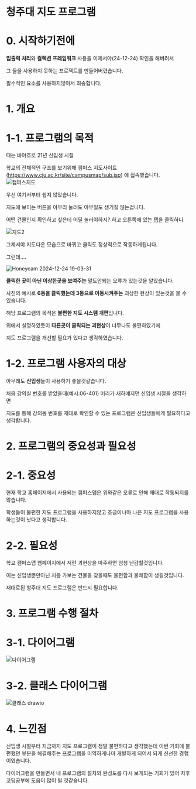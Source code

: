 # 청주대 지도 프로그램

# 0. 시작하기전에
**입출력 처리**와 **컬렉션 프레임워크** 사용을 이제서야(24-12-24) 확인을 해버려서 

그 둘을 사용하지 못하는 프로젝트를 만들어버렸습니다.

필수적인 요소를 사용하지않아서 죄송합니다.




# 1. 개요

# 1-1. 프로그램의 목적

때는 바야흐로 21년 신입생 시절 

학교의 전체적인 구조를 보기위해 캠퍼스 지도사이트(https://www.cju.ac.kr/site/campusmap/sub.jsp) 에 접속했습니다.
![캠퍼스지도](https://github.com/user-attachments/assets/6f83e947-3d90-4152-ab89-0abd2be02bb3)

우선 여기서부터 쉽지 않았습니다.

지도에 보이는 버튼을 아무리 눌러도 아무일도 생기질 않는겁니다.

어떤 건물인지 확인하고 싶은데 어딜 눌러야하지? 하고 오른쪽에 있는 탭을 클릭하니


![지도2](https://github.com/user-attachments/assets/fd790f6d-feb6-49f6-bfc8-31399c1a12e0)

그제서야 지도다운 모습으로 바뀌고 클릭도 정상적으로 작동하게됩니다.

그런데....

![Honeycam 2024-12-24 19-03-31](https://github.com/user-attachments/assets/3cd7bb1e-8cb7-44e6-bd32-15d57c18dfc1)

**클릭한 곳이 아닌 이상한곳을 보여주는** 말도안되는 오류가 있는것을 알았습니다.

사진의 예시로 **6동을 클릭했는데 3동으로 이동시켜주는** 괴상한 현상이 있는것을 볼 수 있습니다.

해당 프로그램의 목적은 **불편한 지도 시스템 개편**입니다.

위에서 설명하였듯이 **다른곳이 클릭되는 괴현상**이 너무나도 불편하였기에

지도 프로그램을 개선할 필요가 있다고 생각하였습니다.

# 1-2. 프로그램 사용자의 대상

아무래도 **신입생**들이 사용하기 좋을것같습니다.

처음 강의실 번호를 받았을때(예시:06-401) 머리가 새하얘지던 신입생 시절을 생각하면

지도를 통해 강의동 번호를 재대로 확인할 수 있는 프로그램은 신입생들에게 필요하다고 생각합니다.

# 2. 프로그램의 중요성과 필요성

# 2-1. 중요성

현재 학교 홈페이지에서 사용되는 캠퍼스맵은 위와같은 오류로 인해 재대로 작동되지를 않습니다.

학생들이 불편한 지도 프로그램을 사용하지않고 조금이나마 나은 지도 프로그램을 사용하는것이 낫다고 생각합니다.

# 2-2. 필요성

학교 캠퍼스맵 웹페이지에서 저런 괴현상을 마주하면 엄청 난감할것입니다.

이는 신입생뿐만아닌 처음 가보는 건물을 찾을때도 불편함과 불쾌함이 생길것입니다.

재대로된 청주대 지도 프로그램은 반드시 필요합니다.

# 3. 프로그램 수행 절차

# 3-1. 다이어그램
![다이어그램](https://github.com/user-attachments/assets/e768f5a1-52ac-4769-a0c1-aeca178d9167)

# 3-2. 클래스 다이어그램
![클래스 drawio](https://github.com/user-attachments/assets/98b1ee00-bba7-4cee-91a3-9ecddac723ed)

# 4. 느낀점

신입생 시절부터 지금까지 지도 프로그램이 정말 불편하다고 생각했는데 이번 기회에 불편했던 부분을 해결해주는 프로그램을 미약하게나마 개발하게 되어서 되게 신선한 경험이였습니다.

다이어그램을 만들면서 내 프로그램의 절차와 완성도를 다시 보게되는 기회가 있어 차후 코딩공부에 도움이 많이 될 것같습니다.


